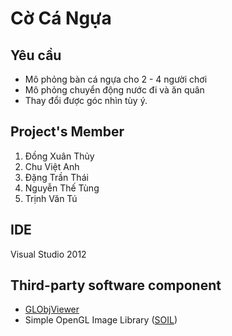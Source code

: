 Cờ Cá Ngựa
==========

Yêu cầu
-------

* Mô phỏng bàn cá ngựa cho 2 - 4 người chơi
* Mô phỏng chuyển động nước đi và ăn quân
* Thay đổi được góc nhìn tùy ý.

Project's Member
--------------
1. Đồng Xuân Thủy
2. Chu Việt Anh
3. Đặng Trần Thái
4. Nguyễn Thế Tùng
5. Trịnh Văn Tú

IDE
---
Visual Studio 2012

Third-party software component
------------------------------

* [GLObjViewer](http://www.dhpoware.com/demos/glObjViewer.html)
* Simple OpenGL Image Library ([SOIL](http://www.lonesock.net/soil.html))
